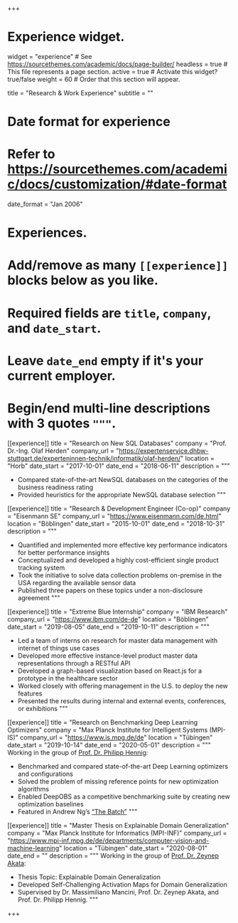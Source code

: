 +++
# Experience widget.
widget = "experience"  # See https://sourcethemes.com/academic/docs/page-builder/
headless = true  # This file represents a page section.
active = true  # Activate this widget? true/false
weight = 60  # Order that this section will appear.

title = "Research & Work Experience"
subtitle = ""

# Date format for experience
#   Refer to https://sourcethemes.com/academic/docs/customization/#date-format
date_format = "Jan 2006"

# Experiences.
#   Add/remove as many `[[experience]]` blocks below as you like.
#   Required fields are `title`, `company`, and `date_start`.
#   Leave `date_end` empty if it's your current employer.
#   Begin/end multi-line descriptions with 3 quotes `"""`.
[[experience]]
  title = "Research on New SQL Databases"
  company = "Prof. Dr.-Ing. Olaf Herden"
  company_url = "https://expertenservice.dhbw-stuttgart.de/experteninnen-technik/informatik/olaf-herden/"
  location = "Horb"
  date_start = "2017-10-01"
  date_end = "2018-06-11"
  description = """
  * Compared state-of-the-art NewSQL databases on the categories of the business readiness rating
  * Provided heuristics for the appropriate NewSQL database selection
  """

[[experience]]
  title = "Research & Development Engineer (Co-op)"
  company = "Eisenmann SE"
  company_url = "https://www.eisenmann.com/de.html"
  location = "Böblingen"
  date_start = "2015-10-01"
  date_end = "2018-10-31"
  description = """ 
  * Quantified and implemented more effective key performance indicators for better performance insights
  * Conceptualized and developed a highly cost-efficient single product tracking system
  * Took the initiative to solve data collection problems on-premise in the USA regarding the available sensor data
  * Published three papers on these topics under a non-disclosure agreement
  """
  
[[experience]]
  title = "Extreme Blue Internship"
  company = "IBM Research"
  company_url = "https://www.ibm.com/de-de"
  location = "Böblingen"
  date_start = "2019-08-05"
  date_end = "2019-10-11"
  description = """
  * Led a team of interns on research for master data management with internet of things use cases
  * Developed more effective instance-level product master data representations through a RESTful API
  * Developed a graph-based visualization based on React.js for a prototype in the healthcare sector
  * Worked closely with offering management in the U.S. to deploy the new features
  * Presented the results during internal and external events, conferences, or exhibitions
  """
  
[[experience]]
  title = "Research on Benchmarking Deep Learning Optimizers"
  company = "Max Planck Institute for Intelligent Systems (MPI-IS)"
  company_url = "https://www.is.mpg.de/de"
  location = "Tübingen"
  date_start = "2019-10-14"
  date_end = "2020-05-01"
  description = """ Working in the group of [Prof. Dr. Philipp Hennig](https://uni-tuebingen.de/en/fakultaeten/mathematisch-naturwissenschaftliche-fakultaet/fachbereiche/informatik/lehrstuehle/methoden-des-maschinellen-lernens/personen/philipp-hennig/):
* Benchmarked and compared state-of-the-art Deep Learning optimizers and configurations
* Solved the problem of missing reference points for new optimization algorithms
* Enabled DeepOBS as a competitive benchmarking suite by creating new optimization baselines
* Featured in Andrew Ng’s [“The Batch”](https://blog.deeplearning.ai/blog/the-batch-data-for-defense-predicting-credit-approvals-more-learning-from-fewer-labels-hunting-for-planets)
    """

[[experience]]
  title = "Master Thesis on Explainable Domain Generalization"
  company = "Max Planck Institute for Informatics (MPI-INF)"
  company_url = "https://www.mpi-inf.mpg.de/de/departments/computer-vision-and-machine-learning"
  location = "Tübingen"
  date_start = "2020-08-01"
  date_end = ""
  description = """ Working in the group of [Prof. Dr. Zeynep Akata](https://eml-unitue.de/people/zeynep-akata):
  
*  Thesis Topic: Explainable Domain Generalization
* Developed Self-Challenging Activation Maps for Domain Generalization
* Supervised by Dr. Massimiliano Mancini, Prof. Dr. Zeynep Akata, and Prof. Dr. Philipp Hennig.
    """
	
	
+++